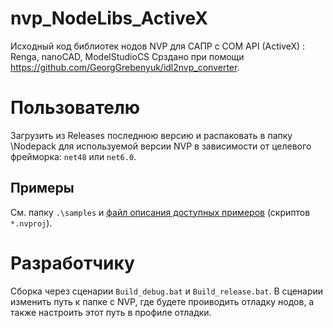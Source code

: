 # nvp_NodeLibs_ActiveX
Исходный код библиотек нодов NVP для САПР с COM API (ActiveX) : Renga, nanoCAD, ModelStudioCS
Срздано при помощи https://github.com/GeorgGrebenyuk/idl2nvp_converter.

# Пользователю

Загрузить из Releases последнюю версию и распаковать в папку \Nodepack для используемой версии NVP в зависимости от целевого фрейморка: `net48` или `net6.0`. 

## Примеры

См. папку `.\samples` и [файл описания доступных примеров](./samples/SAMPLES_README.md) (скриптов `*.nvproj`).


# Разработчику

Сборка через сценарии `Build_debug.bat` и `Build_release.bat`. В сценарии изменить путь к папке с NVP, где будете проиводить отладку нодов, а также настроить этот путь в профиле отладки.